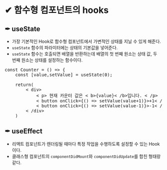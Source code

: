 # ✔ 함수형 컴포넌트의 hooks
## ✒ useState
- 가장 기본적인 Hook로 함수형 컴포넌트에서 가변적인 상태를 지닐 수 있게 해준다.
- <code>useState</code> 함수의 파라미터에는 상태의 기본값을 넣어준다.
- <code>useState</code> 함수는 호출되면 배열을 반환하는데 배열의 첫 번째 원소는 상태 값, 두 번째 원소는 상태를 설정하는 함수이다.
<pre>
const Counter = () => {
    const [value,setValue] = useState(0);

    return(
        < div>
            < p> 현재 카운터 값은 < b>{value}< /b>입니다. < /p>
            < button onClick={() => setValue(value+1)}>+1< /button>
            < button onClick={() => setValue(value-1)}>-1< /button>
        < /div>
    )
</pre>

## ✒ useEffect
- 리액트 컴포넌트가 렌더링될 때마다 특정 작업을 수행하도록 설정할 수 있는 Hook이다.
- 클래스형 컴포넌트의 <code>componentDidMount</code>와 <code>componentDidUpdate</code>를 합친 형태랑 같다.
